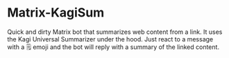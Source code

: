 # Matrix-KagiSum

Quick and dirty Matrix bot that summarizes web content from a link. It uses the Kagi Universal Summarizer under the hood.
Just react to a message with a 🗒️ emoji and the bot will reply with a summary of the linked content.